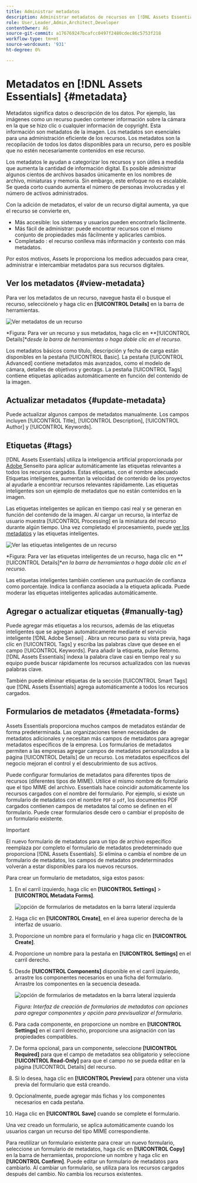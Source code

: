 ```yaml
---
title: Administrar metadatos
description: Administrar metadatos de recursos en [!DNL Assets Essentials]
role: User,Leader,Admin,Architect,Developer
contentOwner: AG
source-git-commit: a176769247bcafcc0497f2480cdec86c5753f218
workflow-type: tm+mt
source-wordcount: '931'
ht-degree: 0%

---
```



# Metadatos en [!DNL Assets Essentials] {#metadata}

Metadatos significa datos o descripción de los datos. Por ejemplo, las imágenes como un recurso pueden contener información sobre la cámara en la que se hizo clic o cualquier información de copyright. Esta información son metadatos de la imagen. Los metadatos son esenciales para una administración eficiente de los recursos. Los metadatos son la recopilación de todos los datos disponibles para un recurso, pero es posible que no estén necesariamente contenidos en ese recurso.

Los metadatos le ayudan a categorizar los recursos y son útiles a medida que aumenta la cantidad de información digital. Es posible administrar algunos cientos de archivos basados únicamente en los nombres de archivo, miniaturas y memoria. Sin embargo, este enfoque no es escalable. Se queda corto cuando aumenta el número de personas involucradas y el número de activos administrados.

Con la adición de metadatos, el valor de un recurso digital aumenta, ya que el recurso se convierte en,

* Más accesible: los sistemas y usuarios pueden encontrarlo fácilmente.
* Más fácil de administrar: puede encontrar recursos con el mismo conjunto de propiedades más fácilmente y aplicarles cambios.
* Completado : el recurso conlleva más información y contexto con más metadatos.

Por estos motivos, Assets le proporciona los medios adecuados para crear, administrar e intercambiar metadatos para sus recursos digitales.

## Ver los metadatos {#view-metadata}

Para ver los metadatos de un recurso, navegue hasta él o busque el recurso, selecciónelo y haga clic en **[!UICONTROL Details]** en la barra de herramientas.

![Ver metadatos de un recurso](assets/metadata-view1.png)

*Figura: Para ver un recurso y sus metadatos, haga clic en **[!UICONTROL Details]**desde la barra de herramientas o haga doble clic en el recurso.*

Los metadatos básicos como título, descripción y fecha de carga están disponibles en la pestaña [!UICONTROL Basic]. La pestaña [!UICONTROL Advanced] contiene metadatos más avanzados, como el modelo de cámara, detalles de objetivos y geotags. La pestaña [!UICONTROL Tags] contiene etiquetas aplicadas automáticamente en función del contenido de la imagen.

## Actualizar metadatos {#update-metadata}

Puede actualizar algunos campos de metadatos manualmente. Los campos incluyen [!UICONTROL Title], [!UICONTROL Description], [!UICONTROL Author] y [!UICONTROL Keywords].

## Etiquetas {#tags}

[!DNL Assets Essentials] utiliza la inteligencia artificial proporcionada por  [Adobe ](https://www.adobe.com/sensei.html) Senseito para aplicar automáticamente las etiquetas relevantes a todos los recursos cargados. Estas etiquetas, con el nombre adecuado Etiquetas inteligentes, aumentan la velocidad de contenido de los proyectos al ayudarle a encontrar recursos relevantes rápidamente. Las etiquetas inteligentes son un ejemplo de metadatos que no están contenidos en la imagen.

Las etiquetas inteligentes se aplican en tiempo casi real y se generan en función del contenido de la imagen. Al cargar un recurso, la interfaz de usuario muestra [!UICONTROL Processing] en la miniatura del recurso durante algún tiempo. Una vez completado el procesamiento, puede [ver los metadatos](#view-metadata) y las etiquetas inteligentes.

![Ver las etiquetas inteligentes de un recurso](assets/metadata-view-tags.png)

*Figura: Para ver las etiquetas inteligentes de un recurso, haga clic en **[!UICONTROL Details]**en la barra de herramientas o haga doble clic en el recurso.*

Las etiquetas inteligentes también contienen una puntuación de confianza como porcentaje. Indica la confianza asociada a la etiqueta aplicada. Puede moderar las etiquetas inteligentes aplicadas automáticamente.

## Agregar o actualizar etiquetas {#manually-tag}

Puede agregar más etiquetas a los recursos, además de las etiquetas inteligentes que se agregan automáticamente mediante el servicio inteligente [!DNL Adobe Sensei] . Abra un recurso para su vista previa, haga clic en [!UICONTROL Tags] y escriba las palabras clave que desee en el campo [!UICONTROL Keywords]. Para añadir la etiqueta, pulse Retorno. [!DNL Assets Essentials] indexa la palabra clave casi en tiempo real y su equipo puede buscar rápidamente los recursos actualizados con las nuevas palabras clave.

También puede eliminar etiquetas de la sección [!UICONTROL Smart Tags] que [!DNL Assets Essentials] agrega automáticamente a todos los recursos cargados.

## Formularios de metadatos {#metadata-forms}

Assets Essentials proporciona muchos campos de metadatos estándar de forma predeterminada. Las organizaciones tienen necesidades de metadatos adicionales y necesitan más campos de metadatos para agregar metadatos específicos de la empresa. Los formularios de metadatos permiten a las empresas agregar campos de metadatos personalizados a la página [!UICONTROL Details] de un recurso. Los metadatos específicos del negocio mejoran el control y el descubrimiento de sus activos.

Puede configurar formularios de metadatos para diferentes tipos de recursos (diferentes tipos de MIME). Utilice el mismo nombre de formulario que el tipo MIME del archivo. Essentials hace coincidir automáticamente los recursos cargados con el nombre del formulario. Por ejemplo, si existe un formulario de metadatos con el nombre `PDF` o `pdf`, los documentos PDF cargados contienen campos de metadatos tal como se definen en el formulario. Puede crear formularios desde cero o cambiar el propósito de un formulario existente.

>[!IMPORTANT]
>
>El nuevo formulario de metadatos para un tipo de archivo específico reemplaza por completo el formulario de metadatos predeterminado que proporciona [!DNL Assets Essentials]. Si elimina o cambia el nombre de un formulario de metadatos, los campos de metadatos predeterminados volverán a estar disponibles para los nuevos recursos.

Para crear un formulario de metadatos, siga estos pasos:

1. En el carril izquierdo, haga clic en **[!UICONTROL Settings]** > **[!UICONTROL Metadata Forms]**.

   ![opción de formularios de metadatos en la barra lateral izquierda](assets/metadata-forms-sidebar.png)

1. Haga clic en **[!UICONTROL Create]**, en el área superior derecha de la interfaz de usuario.
1. Proporcione un nombre para el formulario y haga clic en **[!UICONTROL Create]**.
1. Proporcione un nombre para la pestaña en **[!UICONTROL Settings]** en el carril derecho.
1. Desde **[!UICONTROL Components]** disponible en el carril izquierdo, arrastre los componentes necesarios en una ficha del formulario. Arrastre los componentes en la secuencia deseada.

   ![opción de formularios de metadatos en la barra lateral izquierda](assets/metadata-form-new.png)

   *Figura: Interfaz de creación de formularios de metadatos con opciones para agregar componentes y opción para previsualizar el formulario.*

1. Para cada componente, en proporcione un nombre en **[!UICONTROL Settings]** en el carril derecho, proporcione una asignación con las propiedades compatibles.
1. De forma opcional, para un componente, seleccione **[!UICONTROL Required]** para que el campo de metadatos sea obligatorio y seleccione **[!UICONTROL Read-Only]** para que el campo no se pueda editar en la página [!UICONTROL Details] del recurso.
1. Si lo desea, haga clic en **[!UICONTROL Preview]** para obtener una vista previa del formulario que está creando.
1. Opcionalmente, puede agregar más fichas y los componentes necesarios en cada pestaña.
1. Haga clic en **[!UICONTROL Save]** cuando se complete el formulario.

Una vez creado un formulario, se aplica automáticamente cuando los usuarios cargan un recurso del tipo MIME correspondiente.

Para reutilizar un formulario existente para crear un nuevo formulario, seleccione un formulario de metadatos, haga clic en **[!UICONTROL Copy]** en la barra de herramientas, proporcione un nombre y haga clic en **[!UICONTROL Confirm]**. Puede editar un formulario de metadatos para cambiarlo. Al cambiar un formulario, se utiliza para los recursos cargados después del cambio. No cambia los recursos existentes.

<!-- TBD: Cannot create a form using the second option. Documenting only the first option for now.
To reuse an existing form to create a new form, do one of these:

* Select a metadata form and click **[!UICONTROL Copy]** from the toolbar, provide a name, and click **[!UICONTROL Confirm]**.

* Click **[!UICONTROL Create]**, select **[!UICONTROL Use existing form structure as template]** option, and select an existing form. 
-->

<!-- TBD: Queries for PM and engg.

Can we edit the existing metadata in any form?

How to moderate smart tags?

Allow or deny list for smart tags?

What about Tags displayed just above Smart Tags in the UI?

Is there a detailed metadata tab. Where do the other details of an asset go?

How can one search based strictly on the metadata. Similar to AEM Assets GQL queries.
-->

<!-- TBD: Link to related articles if any.

>[!MORELIKETHIS]
>
>* [Search assets](search.md).
-->
